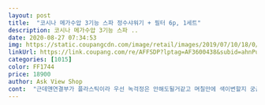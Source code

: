 ```yaml
---
layout: post 
title:  "코시나 메가수압 3기능 스파 정수샤워기 + 필터 6p, 1세트" 
description: 코시나 메가수압 3기능 스파 ..
date: 2020-08-27 07:34:53 
img: https://static.coupangcdn.com/image/retail/images/2019/07/10/18/0/5c7ee214-f836-4267-9a3c-65acd0b9329c.jpg 
linkUrl: https://link.coupang.com/re/AFFSDP?lptag=AF3600438&subid=ahnPublicAsk&pageKey=257431589&itemId=807914164&vendorItemId=5054344860&traceid=V0-113-4da24cf3bcbc6fc9 
categories: [1015] 
color: FF1744 
price: 18900 
author: Ask View Shop 
cont:  "근데얜연결부가 플라스틱이라 우선 녹걱정은 안해도될거같고 며칠만에 색이변할지 궁금하네용<br/>기존쓰던거는 필터가보이지않는타입을 쓰구있었는데 가격도 저렴하길래 바꿀때되서 샀어요<br/>만족하네요.<br/><br/>물이세서 기분이 안좋았는데<br/>물이세서 수도마감테이프로 감고했더니 세지않았습니다.<br/><br/>불량이긴 하나 수도마감 테이프하나면 세는곳을 충분히 커버합니다.<br/><br/>생긴걸로만 봐서는 가격대비 괜찮다고 생각해요 ㅎㅎ<br/>써보고 또후기남길께여<br/>아직 써보진 않아서 성능이.<br/>어느정도일지는 모르겠는데.<br/>.<br/><br/>연결시 수도마감테입을 사용하면 이렇게 말끔히 커버된다는 점 ^^<br/>일자로 나가는 수압이 물살이 쎈데  너무 부드럽고 좋았기때문에<br/>플라스틱 제품을 사다보면 가끔 물이셀수도 있습니다.<br/><br/>필터기능도 좋고 가격도 좋아서 추천하네요<br/>필터빼는데 30분걸림 ㅠㅠ기존샤워기에는 녹이슬더라구요<br/>화장실 두갠데 우선 하나에만 쓰려고 바꿨습니다<br/>" 
---
```

